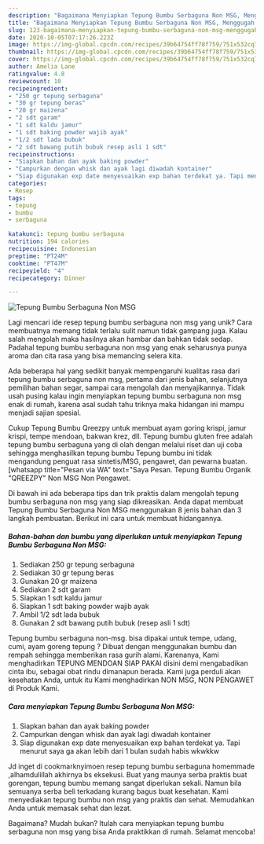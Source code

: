 ```yaml
---
description: "Bagaimana Menyiapkan Tepung Bumbu Serbaguna Non MSG, Menggugah Selera"
title: "Bagaimana Menyiapkan Tepung Bumbu Serbaguna Non MSG, Menggugah Selera"
slug: 123-bagaimana-menyiapkan-tepung-bumbu-serbaguna-non-msg-menggugah-selera
date: 2020-10-05T07:17:26.223Z
image: https://img-global.cpcdn.com/recipes/39b64754ff78f759/751x532cq70/tepung-bumbu-serbaguna-non-msg-foto-resep-utama.jpg
thumbnail: https://img-global.cpcdn.com/recipes/39b64754ff78f759/751x532cq70/tepung-bumbu-serbaguna-non-msg-foto-resep-utama.jpg
cover: https://img-global.cpcdn.com/recipes/39b64754ff78f759/751x532cq70/tepung-bumbu-serbaguna-non-msg-foto-resep-utama.jpg
author: Amelia Lane
ratingvalue: 4.8
reviewcount: 10
recipeingredient:
- "250 gr tepung serbaguna"
- "30 gr tepung beras"
- "20 gr maizena"
- "2 sdt garam"
- "1 sdt kaldu jamur"
- "1 sdt baking powder wajib ayak"
- "1/2 sdt lada bubuk"
- "2 sdt bawang putih bubuk resep asli 1 sdt"
recipeinstructions:
- "Siapkan bahan dan ayak baking powder"
- "Campurkan dengan whisk dan ayak lagi diwadah kontainer"
- "Siap digunakan exp date menyesuaikan exp bahan terdekat ya. Tapi menurut saya ga akan lebih dari 1 bulan sudah habis wkwkkw"
categories:
- Resep
tags:
- tepung
- bumbu
- serbaguna

katakunci: tepung bumbu serbaguna 
nutrition: 194 calories
recipecuisine: Indonesian
preptime: "PT24M"
cooktime: "PT47M"
recipeyield: "4"
recipecategory: Dinner

---
```



![Tepung Bumbu Serbaguna Non MSG](https://img-global.cpcdn.com/recipes/39b64754ff78f759/751x532cq70/tepung-bumbu-serbaguna-non-msg-foto-resep-utama.jpg)

Lagi mencari ide resep tepung bumbu serbaguna non msg yang unik? Cara membuatnya memang tidak terlalu sulit namun tidak gampang juga. Kalau salah mengolah maka hasilnya akan hambar dan bahkan tidak sedap. Padahal tepung bumbu serbaguna non msg yang enak seharusnya punya aroma dan cita rasa yang bisa memancing selera kita.

Ada beberapa hal yang sedikit banyak mempengaruhi kualitas rasa dari tepung bumbu serbaguna non msg, pertama dari jenis bahan, selanjutnya pemilihan bahan segar, sampai cara mengolah dan menyajikannya. Tidak usah pusing kalau ingin menyiapkan tepung bumbu serbaguna non msg enak di rumah, karena asal sudah tahu triknya maka hidangan ini mampu menjadi sajian spesial.

Cukup Tepung Bumbu Qreezpy untuk membuat ayam goring krispi, jamur krispi, tempe mendoan, bakwan krez, dll. Tepung bumbu gluten free adalah tepung bumbu serbaguna yang di olah dengan melalui riset dan uji coba sehingga menghasilkan tepung bumbu Tepung bumbu ini tidak mengandung penguat rasa sintetis/MSG, pengawet, dan pewarna buatan. [whatsapp title=&#34;Pesan via WA&#34; text=&#34;Saya Pesan. Tepung Bumbu Organik &#34;QREEZPY&#34; Non MSG Non Pengawet.


Di bawah ini ada beberapa tips dan trik praktis dalam mengolah tepung bumbu serbaguna non msg yang siap dikreasikan. Anda dapat membuat Tepung Bumbu Serbaguna Non MSG menggunakan 8 jenis bahan dan 3 langkah pembuatan. Berikut ini cara untuk membuat hidangannya.

<!--inarticleads1-->

##### Bahan-bahan dan bumbu yang diperlukan untuk menyiapkan Tepung Bumbu Serbaguna Non MSG:

1. Sediakan 250 gr tepung serbaguna
1. Sediakan 30 gr tepung beras
1. Gunakan 20 gr maizena
1. Sediakan 2 sdt garam
1. Siapkan 1 sdt kaldu jamur
1. Siapkan 1 sdt baking powder wajib ayak
1. Ambil 1/2 sdt lada bubuk
1. Gunakan 2 sdt bawang putih bubuk (resep asli 1 sdt)


Tepung bumbu serbaguna non-msg. bisa dipakai untuk tempe, udang, cumi, ayam goreng tepung ? Dibuat dengan menggunakan bumbu dan rempah sehingga memberikan rasa gurih alami. Karenanya, Kami menghadirkan TEPUNG MENDOAN SIAP PAKAI disini demi mengabadikan cinta ibu, sebagai obat rindu dimanapun berada. Kami juga perduli akan kesehatan Anda, untuk itu Kami menghadirkan NON MSG, NON PENGAWET di Produk Kami. 

<!--inarticleads2-->

##### Cara menyiapkan Tepung Bumbu Serbaguna Non MSG:

1. Siapkan bahan dan ayak baking powder
1. Campurkan dengan whisk dan ayak lagi diwadah kontainer
1. Siap digunakan exp date menyesuaikan exp bahan terdekat ya. Tapi menurut saya ga akan lebih dari 1 bulan sudah habis wkwkkw


Jd inget di cookmarknyimoen resep tepung bumbu serbaguna homemmade ,alhamdulillah akhirnya bs eksekusi. Buat yang maunya serba praktis buat gorengan, tepung bumbu memang sangat diperlukan sekali. Namun bila semuanya serba beli terkadang kurang bagus buat kesehatan. Kami menyediakan tepung bumbu non msg yang praktis dan sehat. Memudahkan Anda untuk memasak sehat dan lezat. 

Bagaimana? Mudah bukan? Itulah cara menyiapkan tepung bumbu serbaguna non msg yang bisa Anda praktikkan di rumah. Selamat mencoba!
